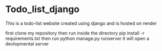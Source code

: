 # Todo_list_django
This is a todo-list website created using django and is hosted on render


first clone my repository
then run inside the directory
pip install -r requirements.txt
then run python manage.py runserver
it will open a devlopmental server
